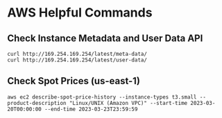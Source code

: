 # AWS Helpful Commands

## Check Instance Metadata and User Data API

```
curl http://169.254.169.254/latest/meta-data/
curl http://169.254.169.254/latest/user-data/
```

## Check Spot Prices (us-east-1)
```
aws ec2 describe-spot-price-history --instance-types t3.small --product-description "Linux/UNIX (Amazon VPC)" --start-time 2023-03-20T00:00:00 --end-time 2023-03-23T23:59:59
```